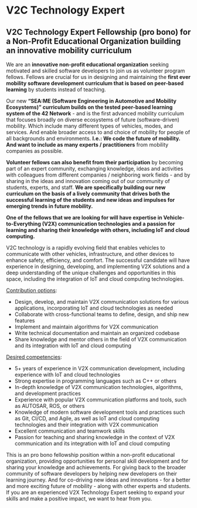 # V2C Technology Expert


## V2C Technology Expert Fellowship (pro bono) for a Non-Profit Educational Organization building an innovative mobility curriculum

We are an **innovative non-profit educational organization** seeking motivated and skilled software developers to join us as volunteer program fellows. Fellows are crucial for us in designing and maintaining the **first ever mobility software development curriculum that is based on peer-based learning** by students instead of teaching. 

Our new **“SEA:ME (Software Engineering in Automotive and Mobility Ecosystems)” curriculum builds on the tested peer-based learning system of the 42 Network** - and is the first advanced mobility curriculum that focuses broadly on diverse ecosystems of future (software-driven) mobility. Which include many different types of vehicles, modes, and services. And enable broader access to and choice of mobility for people of all backgrounds and environments. **I.e.: We code the future of mobility. And want to include as many experts / practitioners** from mobility companies as possible. 

**Volunteer fellows can also benefit from their participation** by becoming part of an expert community, exchanging knowledge, ideas and activities with colleagues from different companies / neighboring work fields - and by sharing in the ideas and innovation coming out of our community of students, experts, and staff. **We are specifically building our new curriculum on the basis of a lively community that drives both the successful learning of the students and new ideas and impulses for emerging trends in future mobility.**

**One of the fellows that we are looking for will have expertise in Vehicle-to-Everything (V2X) communication technologies and a passion for learning and sharing their knowledge with others, including IoT and cloud computing.**

V2C technology is a rapidly evolving field that enables vehicles to communicate with other vehicles, infrastructure, and other devices to enhance safety, efficiency, and comfort. The successful candidate will have experience in designing, developing, and implementing V2X solutions and a deep understanding of the unique challenges and opportunities in this space, including the integration of IoT and cloud computing technologies.

<span style="text-decoration:underline;">Contribution options</span>:



* Design, develop, and maintain V2X communication solutions for various applications, incorporating IoT and cloud technologies as needed
* Collaborate with cross-functional teams to define, design, and ship new features
* Implement and maintain algorithms for V2X communication
* Write technical documentation and maintain an organized codebase
* Share knowledge and mentor others in the field of V2X communication and its integration with IoT and cloud computing

<span style="text-decoration:underline;">Desired competencies</span>:



* 5+ years of experience in V2X communication development, including experience with IoT and cloud technologies
* Strong expertise in programming languages such as C++ or others
* In-depth knowledge of V2X communication technologies, algorithms, and development practices
* Experience with popular V2X communication platforms and tools, such as AUTOSAR, ROS, or others
* Knowledge of modern software development tools and practices such as Git, CI/CD, and Agile, as well as IoT and cloud computing technologies and their integration with V2X communication
* Excellent communication and teamwork skills
* Passion for teaching and sharing knowledge in the context of V2X communication and its integration with IoT and cloud computing

This is an pro bono fellowship position within a non-profit educational organization, providing opportunities for personal skill development and for sharing your knowledge and achievements. For giving back to the broader community of software developers by helping new developers on their learning journey. And for co-driving new ideas and innovations - for a better and more exciting future of mobility - along with other experts and students. If you are an experienced V2X Technology Expert seeking to expand your skills and make a positive impact, we want to hear from you.
